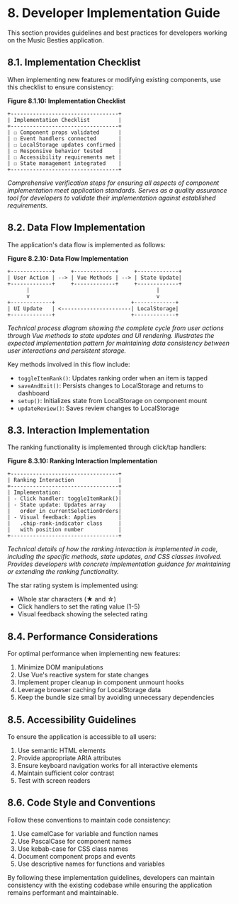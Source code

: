 # 8. Developer Implementation Guide

This section provides guidelines and best practices for developers working on the Music Besties application.

## 8.1. Implementation Checklist

When implementing new features or modifying existing components, use this checklist to ensure consistency:

**Figure 8.1.10: Implementation Checklist**

```
+----------------------------------+
| Implementation Checklist         |
+----------------------------------+
| ☐ Component props validated      |
| ☐ Event handlers connected       |
| ☐ LocalStorage updates confirmed |
| ☐ Responsive behavior tested     |
| ☐ Accessibility requirements met |
| ☐ State management integrated    |
+----------------------------------+
```

*Comprehensive verification steps for ensuring all aspects of component implementation meet application standards. Serves as a quality assurance tool for developers to validate their implementation against established requirements.*

## 8.2. Data Flow Implementation

The application's data flow is implemented as follows:

**Figure 8.2.10: Data Flow Implementation**

```
+-------------+     +-------------+     +-------------+
| User Action | --> | Vue Methods | --> | State Update|
+-------------+     +-------------+     +-------------+
      |                                        |
      v                                        v
+-------------+                        +-------------+
| UI Update   | <----------------------| LocalStorage|
+-------------+                        +-------------+
```

*Technical process diagram showing the complete cycle from user actions through Vue methods to state updates and UI rendering. Illustrates the expected implementation pattern for maintaining data consistency between user interactions and persistent storage.*

Key methods involved in this flow include:
- `toggleItemRank()`: Updates ranking order when an item is tapped
- `saveAndExit()`: Persists changes to LocalStorage and returns to dashboard
- `setup()`: Initializes state from LocalStorage on component mount
- `updateReview()`: Saves review changes to LocalStorage

## 8.3. Interaction Implementation

The ranking functionality is implemented through click/tap handlers:

**Figure 8.3.10: Ranking Interaction Implementation**

```
+----------------------------------+
| Ranking Interaction              |
+----------------------------------+
| Implementation:                  |
| - Click handler: toggleItemRank()|
| - State update: Updates array    |
|   order in currentSelectionOrders|
| - Visual feedback: Applies       |
|   .chip-rank-indicator class     |
|   with position number           |
+----------------------------------+
```

*Technical details of how the ranking interaction is implemented in code, including the specific methods, state updates, and CSS classes involved. Provides developers with concrete implementation guidance for maintaining or extending the ranking functionality.*

The star rating system is implemented using:
- Whole star characters (★ and ☆)
- Click handlers to set the rating value (1-5)
- Visual feedback showing the selected rating

## 8.4. Performance Considerations

For optimal performance when implementing new features:

1. Minimize DOM manipulations
2. Use Vue's reactive system for state changes
3. Implement proper cleanup in component unmount hooks
4. Leverage browser caching for LocalStorage data
5. Keep the bundle size small by avoiding unnecessary dependencies

## 8.5. Accessibility Guidelines

To ensure the application is accessible to all users:

1. Use semantic HTML elements
2. Provide appropriate ARIA attributes
3. Ensure keyboard navigation works for all interactive elements
4. Maintain sufficient color contrast
5. Test with screen readers

## 8.6. Code Style and Conventions

Follow these conventions to maintain code consistency:

1. Use camelCase for variable and function names
2. Use PascalCase for component names
3. Use kebab-case for CSS class names
4. Document component props and events
5. Use descriptive names for functions and variables

By following these implementation guidelines, developers can maintain consistency with the existing codebase while ensuring the application remains performant and maintainable.